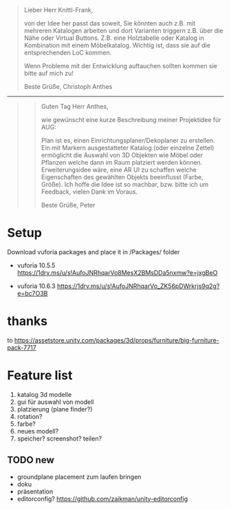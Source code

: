 >Lieber Herr Knittl-Frank,
>
>von der Idee her passt das soweit, Sie könnten auch z.B. mit mehreren Katalogen arbeiten und dort Varianten triggern z.B. über die Nähe oder Virtual Buttons. Z.B. eine Holztabelle oder Katalog in Kombination mit einem Möbelkatalog. Wichtig ist, dass sie auf die entsprechenden LoC kommen.
>
>Wenn Probleme mit der Entwicklung auftauchen sollten kommen sie bitte auf mich zu!
>
>Beste Grüße,
>Christoph Anthes

-----------------------------------------------------------------------
>>Guten Tag Herr Anthes,
>>
>>wie gewünscht eine kurze Beschreibung meiner Projektidee für AUG:
>>
>>Plan ist es, einen Einrichtungsplaner/Dekoplaner zu erstellen.
>>Ein mit Markern ausgestatteter Katalog (oder einzelne Zettel) ermöglicht die Auswahl von 3D Objekten wie Möbel oder Pflanzen welche dann im Raum platziert werden können.
>>Erweiterungsidee wäre, eine AR UI zu schaffen welche Eigenschaften des gewählten Objekts beeinflusst (Farbe, Größe).
​
>>Ich hoffe die Idee ist so machbar, bzw. bitte ich um Feedback, vielen Dank im Voraus.
>>
>>Beste Grüße,
>>Peter

# Setup

Download vuforia packages and place it in /Packages/ folder

- vuforia 10.5.5 <https://1drv.ms/u/s!AufoJNRhqarVo8MesX2BMsDDa5nxmw?e=jxgBeO>

- vuforia 10.6.3
<https://1drv.ms/u/s!AufoJNRhqarVo_ZK56pDWrkrjs9q2g?e=bc7O3B>

# thanks

to <https://assetstore.unity.com/packages/3d/props/furniture/big-furniture-pack-7717>

# Feature list

1) katalog 3d modelle
1) gui für auswahl von modell
1) platzierung (plane finder?)
1) rotation?
1) farbe?
1) neues modell?
1) speicher? screenshot? teilen?

## TODO new

- groundplane placement zum laufen bringen
- doku
- präsentation
- editorconfig? <https://github.com/zaikman/unity-editorconfig>
